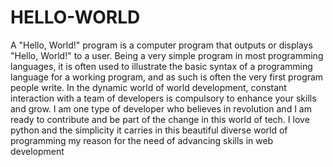 # HELLO-WORLD
A "Hello, World!" program is a computer program that outputs or displays "Hello, World!" to a user. Being a very simple program in most programming languages, it is often used to illustrate the basic syntax of a programming language for a working program, and as such is often the very first program people write.
In the dynamic world of world development, constant interaction with a team of developers is compulsory to enhance your skills and grow. I am one type of developer who believes in revolution and I am ready to contribute and be part of the change in this world of tech.
I love python and the simplicity it carries in this beautiful diverse world of programming
my reason for the need of advancing skills in web development
